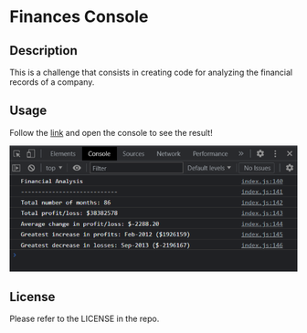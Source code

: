 # Finances Console

## Description 

This is a challenge that consists in creating code for analyzing the financial records of a company.


## Usage 

Follow the [link](https://willguille.github.io/console-finances/) and open the console to see the result!


![Screenshot of the console](images/screenshot-console.bmp)

## License

Please refer to the LICENSE in the repo.